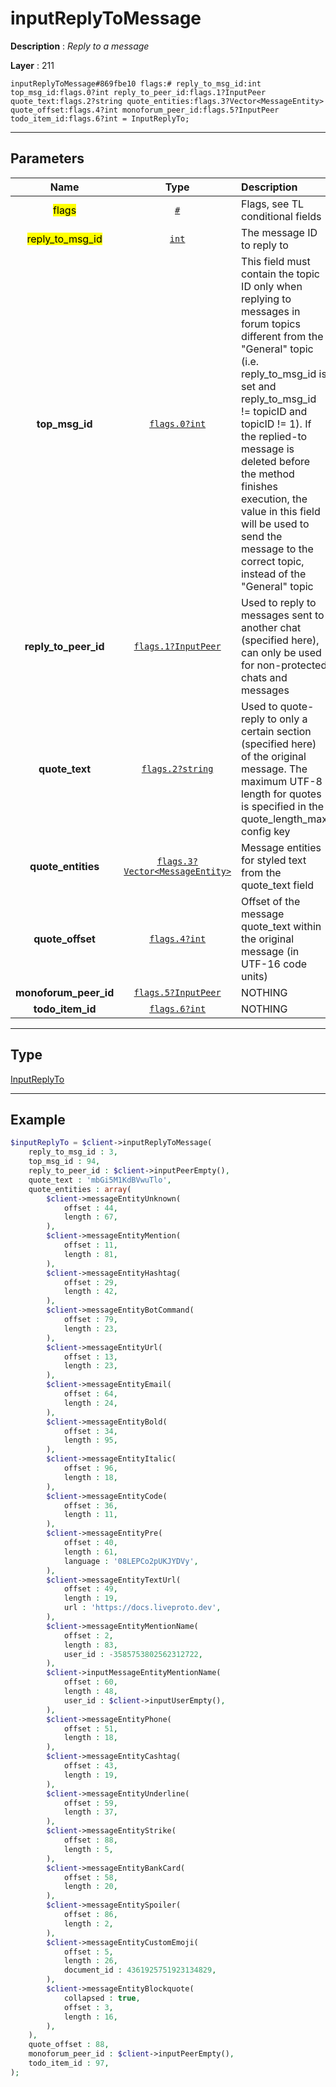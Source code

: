 # inputReplyToMessage

**Description** : *Reply to a message*

**Layer** : 211

```tl
inputReplyToMessage#869fbe10 flags:# reply_to_msg_id:int top_msg_id:flags.0?int reply_to_peer_id:flags.1?InputPeer quote_text:flags.2?string quote_entities:flags.3?Vector<MessageEntity> quote_offset:flags.4?int monoforum_peer_id:flags.5?InputPeer todo_item_id:flags.6?int = InputReplyTo;
```

---

## Parameters

| Name | Type | Description |
| :---: | :---: | :--- |
| <mark>flags</mark> | [`#`](type/#) | Flags, see TL conditional fields |
| <mark>reply_to_msg_id</mark> | [`int`](type/int) | The message ID to reply to |
| **top_msg_id** | [`flags.0?int`](type/int) | This field must contain the topic ID only when replying to messages in forum topics different from the "General" topic (i.e. reply_to_msg_id is set and reply_to_msg_id != topicID and topicID != 1).  If the replied-to message is deleted before the method finishes execution, the value in this field will be used to send the message to the correct topic, instead of the "General" topic |
| **reply_to_peer_id** | [`flags.1?InputPeer`](type/InputPeer) | Used to reply to messages sent to another chat (specified here), can only be used for non-protected chats and messages |
| **quote_text** | [`flags.2?string`](type/string) | Used to quote-reply to only a certain section (specified here) of the original message. The maximum UTF-8 length for quotes is specified in the quote_length_max config key |
| **quote_entities** | [`flags.3?Vector<MessageEntity>`](type/MessageEntity) | Message entities for styled text from the quote_text field |
| **quote_offset** | [`flags.4?int`](type/int) | Offset of the message quote_text within the original message (in UTF-16 code units) |
| **monoforum_peer_id** | [`flags.5?InputPeer`](type/InputPeer) | NOTHING |
| **todo_item_id** | [`flags.6?int`](type/int) | NOTHING |

---

## Type

[InputReplyTo](type/InputReplyTo)

---

## Example

```php
$inputReplyTo = $client->inputReplyToMessage(
	reply_to_msg_id : 3,
	top_msg_id : 94,
	reply_to_peer_id : $client->inputPeerEmpty(),
	quote_text : 'mbGi5M1KdBVwuTlo',
	quote_entities : array(
		$client->messageEntityUnknown(
			offset : 44,
			length : 67,
		),
		$client->messageEntityMention(
			offset : 11,
			length : 81,
		),
		$client->messageEntityHashtag(
			offset : 29,
			length : 42,
		),
		$client->messageEntityBotCommand(
			offset : 79,
			length : 23,
		),
		$client->messageEntityUrl(
			offset : 13,
			length : 23,
		),
		$client->messageEntityEmail(
			offset : 64,
			length : 24,
		),
		$client->messageEntityBold(
			offset : 34,
			length : 95,
		),
		$client->messageEntityItalic(
			offset : 96,
			length : 18,
		),
		$client->messageEntityCode(
			offset : 36,
			length : 11,
		),
		$client->messageEntityPre(
			offset : 40,
			length : 61,
			language : '08LEPCo2pUKJYDVy',
		),
		$client->messageEntityTextUrl(
			offset : 49,
			length : 19,
			url : 'https://docs.liveproto.dev',
		),
		$client->messageEntityMentionName(
			offset : 2,
			length : 83,
			user_id : -3585753802562312722,
		),
		$client->inputMessageEntityMentionName(
			offset : 60,
			length : 48,
			user_id : $client->inputUserEmpty(),
		),
		$client->messageEntityPhone(
			offset : 51,
			length : 18,
		),
		$client->messageEntityCashtag(
			offset : 43,
			length : 19,
		),
		$client->messageEntityUnderline(
			offset : 59,
			length : 37,
		),
		$client->messageEntityStrike(
			offset : 88,
			length : 5,
		),
		$client->messageEntityBankCard(
			offset : 58,
			length : 20,
		),
		$client->messageEntitySpoiler(
			offset : 86,
			length : 2,
		),
		$client->messageEntityCustomEmoji(
			offset : 5,
			length : 26,
			document_id : 4361925751923134829,
		),
		$client->messageEntityBlockquote(
			collapsed : true,
			offset : 3,
			length : 16,
		),
	),
	quote_offset : 88,
	monoforum_peer_id : $client->inputPeerEmpty(),
	todo_item_id : 97,
);
```